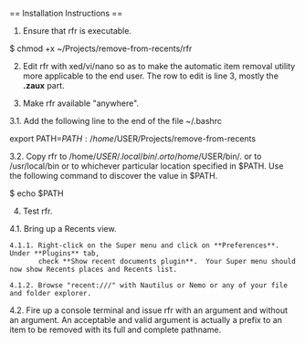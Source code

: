== Installation Instructions ==

1. Ensure that rfr is executable.

  $ chmod +x ~/Projects/remove-from-recents/rfr

2. Edit rfr with xed/vi/nano so as to make the automatic item removal utility more applicable to the end user.
   The row to edit is line 3, mostly the **.zaux** part.

3. Make rfr available "anywhere".

  3.1. Add the following line to the end of the file ~/.bashrc

export PATH=$PATH:/home/$USER/Projects/remove-from-recents

  3.2. Copy rfr to /home/$USER/.local/bin/. or to /home/$USER/bin/. or to /usr/local/bin or
       to whichever particular location specified in $PATH.
       Use the following command to discover the value in $PATH.

  $ echo $PATH

4. Test rfr.

  4.1. Bring up a Recents view.

    4.1.1. Right-click on the Super menu and click on **Preferences**.  Under **Plugins** tab,
           check **Show recent documents plugin**.  Your Super menu should now show Recents places and Recents list.

    4.1.2. Browse "recent:///" with Nautilus or Nemo or any of your file and folder explorer.

  4.2. Fire up a console terminal and issue rfr with an argument and without an argument.  An acceptable and valid
       argument is actually a prefix to an item to be removed with its full and complete pathname.

